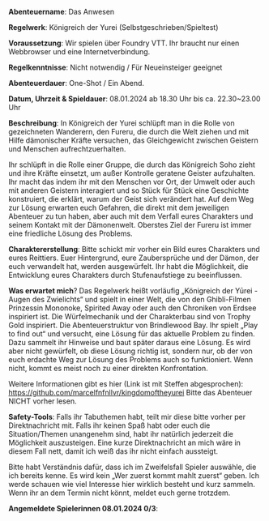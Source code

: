 **Abenteuername**: Das Anwesen

**Regelwerk**: Königreich der Yurei (Selbstgeschrieben/Spieltest)

**Voraussetzung**: Wir spielen über Foundry VTT. Ihr braucht nur einen Webbrowser und eine Internetverbindung.

**Regelkenntnisse**: Nicht notwendig / Für Neueinsteiger geeignet

**Abenteuerdauer**: One-Shot / Ein Abend. 

**Datum, Uhrzeit & Spieldauer**: 08.01.2024 ab 18.30 Uhr bis ca. 22.30~23.00 Uhr 

**Beschreibung**: In Königreich der Yurei schlüpft man in die Rolle von gezeichneten Wanderern, den Fureru, die durch die Welt ziehen und mit Hilfe dämonischer Kräfte versuchen, das Gleichgewicht zwischen Geistern und Menschen aufrechtzuerhalten.

Ihr schlüpft in die Rolle einer Gruppe, die durch das Königreich Soho zieht und ihre Kräfte einsetzt, um außer Kontrolle geratene Geister aufzuhalten. Ihr macht das indem ihr mit den Menschen vor Ort, der Umwelt oder auch mit anderen Geistern interagiert und so Stück für Stück eine Geschichte konstruiert, die erklärt, warum der Geist sich verändert hat. Auf dem Weg zur Lösung erwarten euch Gefahren, die direkt mit dem jeweiligen Abenteuer zu tun haben, aber auch mit dem Verfall eures Charakters und seinem Kontakt mit der Dämonenwelt. Oberstes Ziel der Fureru ist immer eine friedliche Lösung des Problems.

**Charaktererstellung**: Bitte schickt mir vorher ein Bild eures Charakters und eures Reittiers. Euer Hintergrund, eure Zaubersprüche und der Dämon, der euch verwandelt hat, werden ausgewürfelt. Ihr habt die Möglichkeit, die Entwicklung eures Charakters durch Stufenaufstiege zu beeinflussen.

**Was erwartet mich**? Das Regelwerk heißt vorläufig „Königreich der Yūrei - Augen des Zwielichts“ und spielt in einer Welt, die von den Ghibli-Filmen Prinzessin Mononoke, Spirited Away oder auch den Chroniken von Erdsee inspiriert ist. Die Würfelmechanik und der Charakterbau sind von Trophy Gold inspiriert. Die Abenteuerstruktur von Brindlewood Bay. Ihr spielt „Play to find out“ und versucht, eine Lösung für das aktuelle Problem zu finden. Dazu sammelt ihr Hinweise und baut später daraus eine Lösung. Es wird aber nicht gewürfelt, ob diese Lösung richtig ist, sondern nur, ob der von euch erdachte Weg zur Lösung des Problems auch so funktioniert. Wenn nicht, kommt es meist noch zu einer direkten Konfrontation.

Weitere Informationen gibt es hier (Link ist mit Steffen abgesprochen):
https://github.com/marcelfnfnllvr/kingdomoftheyurei
Bitte das Abenteuer NICHT vorher lesen.

**Safety-Tools**: Falls ihr Tabuthemen habt, teilt mir diese bitte vorher per Direktnachricht mit. Falls ihr keinen Spaß habt oder euch die Situation/Themen unangenehm sind, habt ihr natürlich jederzeit die Möglichkeit auszusteigen. Eine kurze Direktnachricht an mich wäre in diesem Fall nett, damit ich weiß das ihr nicht einfach aussteigt. 

Bitte habt Verständnis dafür, dass ich im Zweifelsfall Spieler auswähle, die ich bereits kenne. Es wird kein „Wer zuerst kommt mahlt zuerst“ geben. Ich werde schauen wie viel Interesse hier wirklich besteht und kurz sammeln. Wenn ihr an dem Termin nicht könnt, meldet euch gerne trotzdem.

**Angemeldete Spielerinnen 08.01.2024 0/3**: